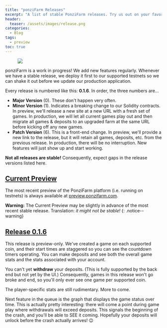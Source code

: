 ```yaml
---
title: "ponziFarm Releases"
excerpt: "A list of stable PonziFarm releases. Try us out on your favorite testnet!"
header:
  teaser: /assets/images/release.png
categories:
  - Blog
tags:
  - preview
toc: true
---
```


<figure class="align-left" style="margin-top: 10px; margin-bottom: 10px; width: 150px;">
    <img src="{{ site.url }}{{ site.baseurl }}/assets/images/release.png">
</figure>

ponziFarm is a work in progress! We add new features regularly. Whenever we have a stable release, we deploy it first to our supported testnets so we can shake it out before we update our production application.

Every release is numbered like this: **0.1.6**. In order, the three numbers are...

- **Major Version** (0). These don't happen very often.
- **Minor Version** (1). Indicates a breaking change to our Solidity contracts. In preview, we'll release a new site at a new URL with a fresh set of games. In production, we will let all current games play out and then migrate all games & deposits to an upgraded farm at the same URL before kicking off any new games.
- **Patch Version** (6). This is a front-end change. In preview, we'll provide a new link to the release, but it will retain all games, deposits, etc. from the previous release. In production, there will be no interruption. New features will just show up and start working.

**Not all releases are stable!** Consequently, expect gaps in the release versions listed here.

## [Current Preview](https://preview.ponzifarm.com)

The most recent preview of the PonziFarm platform (i.e. running on testnets) is always available at [preview.ponzifarm.com](https://preview.ponzifarm.com). 

**Warning:** The Current Preview may be slightly in advance of the most recent stable release. Translation: *it might not be stable!*
{: .notice--warning}


## [Release 0.1.6](https://preview-0-1-6.ponzifarm.com)

This release is preview-only. We've created a game on each supported coin, and their start times are staggered so you can see the countdown timers operating. You can make deposits and see both the overall game stats and the stats associated with your account.

You can't yet **withdraw** your deposits. (This is fully supported by the back end but not yet by the UI.) Consequently, games in this release won't go broke and end, so you'll only ever see one game per supported coin.

The player-specific stats are still rudimentary. More to come.

Next feature in the queue is the graph that displays the game status over time. This is actually pretty interesting: there will come a point during game play where withdrawals will exceed deposits. This signals the beginning of the crash, and you'll be able to SEE it coming. Hopefully your deposits will unlock before the crash actually arrives! 😉